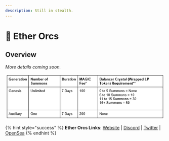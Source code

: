 ```yaml
---
description: Still in stealth.
---
```


# 👹 Ether Orcs

## Overview

_More details coming soon._

![](<../../.gitbook/assets/image (10) (1) (1) (1) (1).png>)

{% hint style="success" %}
**Ether Orcs Links**: [Website](https://t.co/2uxwUQr9an) | [Discord](https://t.co/WCbTKne9tr) | [Twitter](https://twitter.com/EtherOrcs) | [OpenSea](https://t.co/OJH8sFWeMM)
{% endhint %}
